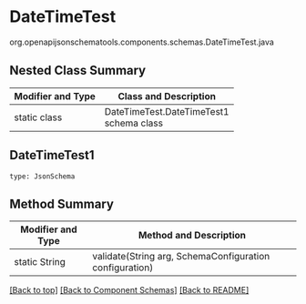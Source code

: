 # DateTimeTest
org.openapijsonschematools.components.schemas.DateTimeTest.java

## Nested Class Summary
| Modifier and Type | Class and Description |
| ----------------- | ---------------------- |
| static class | DateTimeTest.DateTimeTest1<br> schema class |

## DateTimeTest1
```
type: JsonSchema
```

## Method Summary
| Modifier and Type | Method and Description |
| ----------------- | ---------------------- |
| static String | validate(String arg, SchemaConfiguration configuration) |

[[Back to top]](#top) [[Back to Component Schemas]](../../../README.md#Component-Schemas) [[Back to README]](../../../README.md)
